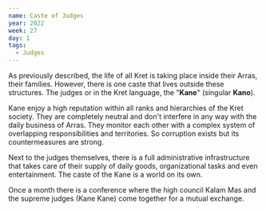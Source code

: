 ```yaml
---
name: Caste of Judges
year: 2022
week: 27
day: 1
tags:
  - Judges
---
```


As previously described, the life of all Kret is taking place inside their
Arras, their families. However, there is one caste that lives outside these
structures. The judges or in the Kret language, the "**Kane**" (singular
**Kano**).

Kane enjoy a high reputation within all ranks and hierarchies of the Kret
society. They are completely neutral and don't interfere in any way with the
daily business of Arras. They monitor each other with a complex system of
overlapping responsibilities and territories. So corruption exists but its
countermeasures are strong.

Next to the judges themselves, there is a full administrative infrastructure
that takes care of their supply of daily goods, organizational tasks and even
entertainment. The caste of the Kane is a world on its own.

Once a month there is a conference where the high council Kalam Mas and the
supreme judges (Kane Kane) come together for a mutual exchange.
